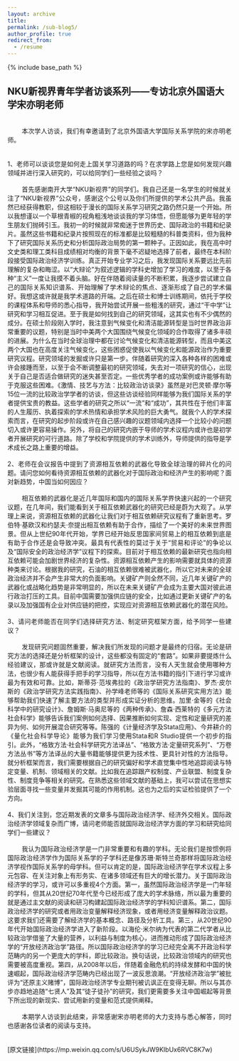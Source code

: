 ```yaml
---
layout: archive
title: 
permalink: /sub-blog5/
author_profile: true
redirect_from:
  - /resume
---
```


{% include base_path %}


## NKU新视界青年学者访谈系列——专访北京外国语大学宋亦明老师
<div style="text-align: justify;"><br>
&emsp;&emsp; 本次学人访谈，我们有幸邀请到了北京外国语大学国际关系学院的宋亦明老师。<br>
<br>
<br>
1、老师可以谈谈您是如何走上国关学习道路的吗？在求学路上您是如何发现兴趣领域并进行深入研究的，可以给同学们一些经验之谈吗？<br>
<br>
&emsp;&emsp; 首先感谢南开大学“NKU新视界”的同学们。我自己还是一名学生的时候就关注了“NKU新视界”公众号，感谢这个公号以及你们所提供的学术公共产品。我虽然已经获得教职，但这相较于漫长的国际关系学习研究之路仍然只是一个开始。所以我想谨以一个草根青椒的视角粗浅地谈谈我的学习体悟，但愿能够为更年轻的学生朋友们抛砖引玉。我初一的时候就非常痴迷于世界历史、国际政治的书籍和纪录片。虽然这些书籍和纪录片按照现在的标准都是比较粗糙的科普类资料，但为我种下了研究国际关系历史和分析国际政治局势的第一颗种子。正因如此，我在高中时文史类和理工类科目成绩相对均衡的背景下毫不迟疑地选择了前者，最终在本科阶段接受国际政治经济学训练。真正开始专业学习之后，我发现国际关系要远比先前理解的复杂和晦涩。以“大辩论”为叙述逻辑的学科史增加了学习的难度，以至于各种“主义”一度让我摸不着头脑。好在伴随着阅读量的不断积累，我逐步尝试建立自己的国际关系知识谱系、开始理解了学术辩论的焦点、逐渐形成了自己的学术偏好。我想这或许就是我学术道路的开端。之后在硕士和博士训练期间，依托于学校的课程体系和导师的悉心指导，我开始尝试开展一些粗浅的研究，通过“干中学”让研究和学习相互促进。至于我是如何找到自己的研究领域，这其实也有不少偶然的成分。在硕士阶段刚入学时，我注意到气候变化和清洁能源转型是当时世界政治非常重要的议题，特别是当时中美两个大国围绕气候变化领域的合作取得了诸多丰硕的进展。为什么在当时全球治理中都在讨论气候变化和清洁能源转型，而且中美这两个大国也在高度关注气候变化，这些困惑促使我以气候变化和能源政治作为重要研究议程。研究领域的发掘或许只是第一步。伴随着研究的深入各种各样的困难或许会接踵而至，以至于会不断调整最初的研究领域，失去对一项研究的信心，出现关于自己是否适合做研究的迷失甚至否定。一些优秀学者的成功案例或许能够有助于克服这些困难。《激情、技艺与方法：比较政治访谈录》虽然是对巴灵顿·摩尔等15位一流的比较政治学学者的访谈，但这些访谈经验同样能够为我们国际关系的学者提供宝贵的教益。这些学者的研究之所以“一流”和“成功”，其共性在于他们丰富的人生履历、执着探索的学术热情和承担学术风险的巨大勇气。就我个人的学术探索而言，在研究的起步阶段或许在自己感兴趣的议题领域内选择一个比较小的问题切入或许更容易操作。另外，将自己的研究内嵌于导师的学术议程内或许也是初学者开展研究的可行道路。除了学校和学院提供的学术训练外，导师提供的指导是学术成长之路上重要的增益。<br>
<br>
2、老师在会议报告中提到了资源相互依赖的武器化导致全球治理的碎片化的问题。请问您如何看待资源相互依赖的武器化对于国际政治和经济产生的影响呢？面对新趋势，中国当如何因应？<br>
<br>
&emsp;&emsp; 相互依赖的武器化是近几年国际和国内的国际关系学界快速兴起的一个研究议题，在几年间，我们能看到关于相互依赖武器化的研究已经是蔚为大观了。从学理上来说，资源相互依赖的武器化让我们对于相互依赖研究议程有了重新思考。罗伯特·基欧汉和约瑟夫·奈提出相互依赖有助于合作，描绘了一个美好的未来世界图景。但从上世纪90年代开始，学界已经开始反思国家间贸易上的相互依赖到底是有助于合作还是会导致冲突。最具有代表性的莫过于关于“贸易和评论”的争论以及“国际安全的政治经济学”议程下的探索。目前对于相互依赖的最新研究也指向相互依赖可能会加剧世界经济的复杂性。资源相互依赖产生的影响需要就具体的资源种类来讨论。根据我的研究，石油的相互依赖很难被武器化，所以它对未来的全球政治经济并不会产生非常大的负面影响。关键矿产则全然不同，近几年关键矿产的武器化或战略化趋势是非常明显的，所以在未来关键矿产会成为主要大国对彼此进行政治打压的工具。目前中国需要加强供应链的安全，比如通过更新关键矿产的名录以及加强国有企业对供应链的把控，实现应对资源相互依赖武器化的潜在风险。<br>
<br>
3、请问老师能否在同学们选择研究方法、制定研究框架方面，给予同学一些建议？<br>
<br>
&emsp;&emsp; 发现研究问题固然重要，解决我们所发现的问题才是最终的归宿。无论是研究方法的选择还是分析框架的设计，这些都没有固定的“套路”。如果非要提炼什么经验建议，那或许就是文献阅读。就研究方法而言，没有人天生就会使用哪种方法，也很少有人能获得手把手的学习指导，所以在方法书籍的指引下进行学习或许最为有效和可靠。比如，斯蒂芬·范埃弗拉的《政治学研究方法指南》、罗杰·皮尔斯的《政治学研究方法实践指南》、孙学峰老师等的《国际关系研究实用方法》能够帮助我们快速了解主要方法的类型并形成实证分析的思维。加里·金等的《社会科学中的研究设计》、詹姆斯·马奥尼等的《两种传承》、詹森·西莱特的《多元方法社会科学》能够告诉我们案例如何选择、因果推断如何实现、定性和定量研究的差异为何、如何开展混合研究等等。陈强的《计量经济学及Stata应用》、今井耕介的《量化社会科学导论》能够为我们学习使用Stata和R Studio提供一个初步的指引。此外，“格致方法·社会科学研究方法译丛”、“格致方法·定量研究系列”、“万卷方法丛书”等方法译丛的大量书籍能够提供更为技术性、更具针对性的方法指导。就分析框架而言，我们需要根据自己的研究偏好和学术直觉集中性地追踪阅读与特定变量、机制、领域相关的文献。比如我在追踪跟产权制度、产业联盟、制度复杂性、制度竞争等相关的研究。在熟悉这些领域文献的基础上，我可以尝试在思想实验层面寻找一些变量并发掘其可能的作用机制。这也为之后的实证检验提供了一个方向。<br>
<br>
4、我们关注到，您近期发表的文章多与国际政治经济学、经济外交相关。国际政治经济学领域复杂而广博，请问老师能否就国际政治经济学方面的学习和研究给同学们一些建议？<br>
<br>
&emsp;&emsp; 我认为国际政治经济学是一门非常重要和有趣的学科。无论我们是按惯例将国际政治经济学作为国际关系学的子学科还是像苏珊·斯特兰奇那样将国际政治经济学视作国际关系学的母学科。但可以肯定的是，国际政治经济学在学术议程上多元包容、在关注对象上有形务实、在诸多领域还有巨大的增长潜力。关于国际政治经济学的学习，或许可以多重视4个方面。第一，虽然国际政治经济学是一门年轻的学科，但其从20世纪70年代至今已经形成了庞大的学术脉络，所以最为重要的就是通过主文献的阅读和研习构建起国际政治经济学的学科知识谱系。第二，国际政治经济学的研究或者用政治变量解释经济现象，或者用经济变量解释政治议题。这要求我们还需要了解经济学的基本概念、路径及分析工具。第三，从20世纪90年代开始国际政治经济学进入了新阶段。以海伦·米尔纳为代表的第二代学者从比较政治学借鉴了大量的营养，以利益与制度为核心，进而推动形成了国际政治经济学的“开放经济政治学”路径。所以国际政治经济学的学习已经完全离不开政治科学范畴内的另一个更庞大的学科，即比较政治。换句话说，比较政治领域内的研究也需要被高度重视。第四，从2008年以后，伴随着金融危机的持续发酵和中国的快速崛起，国际政治经济学范畴内已经出现了一波反思浪潮。“开放经济政治学”被批评为“还原主义赌博”，国际政治经济学专业期刊被讥讽正在变得无聊。所以与其亦步亦趋地追随“七贤人”及其“徒子徒孙”的研究，我们更需要多关注中国崛起等背景下所出现的新现实、尝试用新的变量和范式提供阐释。<br>
<br>
&emsp;&emsp; 本期学人访谈到此结束，非常感谢宋亦明老师的大力支持与悉心解答，同时也感谢各位读者的阅读与支持。<br>
<br>
<br>
</div>
[原文链接](https://mp.weixin.qq.com/s/U6USykJW9KIbUx6RVC8K7w)

